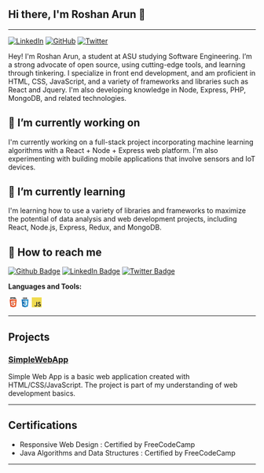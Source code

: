 ## Hi there, I'm Roshan Arun 👋  
----

[![LinkedIn](https://img.shields.io/badge/-LinkedIn-black.svg?style=flat-square&logo=linkedin&colorB=555)](https://www.linkedin.com/in/roshan-arun/)
[![GitHub](https://img.shields.io/badge/-Github-black.svg?style=flat-square&logo=github&colorB=555)](https://github.com/roshan-arun)
[![Twitter](https://img.shields.io/badge/-Twitter-black.svg?style=flat-square&logo=twitter&colorB=555)](https://twitter.com/roshan_arun)

Hey! I'm Roshan Arun, a student at ASU studying Software Engineering. I’m a strong advocate of open source, using cutting-edge tools, and learning through tinkering. I specialize in front end development, and am proficient in HTML, CSS, JavaScript, and a variety of frameworks and libraries such as React and Jquery. I'm also developing knowledge in Node, Express, PHP, MongoDB, and related technologies.

## 🔭 I’m currently working on

I'm currently working on a full-stack project incorporating machine learning algorithms with a React + Node + Express web platform. I'm also experimenting with building mobile applications that involve sensors and IoT devices. 

## 🌱 I’m currently learning

I'm learning how to use a variety of libraries and frameworks to maximize the potential of data analysis and web development projects, including React, Node.js, Express, Redux, and MongoDB. 

## 🤔 How to reach me

[![Github Badge](https://img.shields.io/badge/-Github-000?style=flat-square&logo=Github&logoColor=white&link=https://github.com/roshanarun)](https://github.com/roshanarun) 
[![LinkedIn Badge](https://img.shields.io/badge/-Instagram-C13584?style=flat-square&labelColor=C13584&logo=instagram&logoColor=white&link=https://www.instagram.com/roshanarun25/)](https://www.instagram.com/roshanarun25/) 
[![Twitter Badge](https://img.shields.io/badge/-Twitter-1ca0f1?style=flat-square&labelColor=1ca0f1&logo=twitter&logoColor=white&link=https://twitter.com/arun_roshan)](https://twitter.com/arun_roshan) 

**Languages and Tools:**  

<code><img height="20" src="https://raw.githubusercontent.com/github/explore/80688e429a7d4ef2fca1e82350fe8e3517d3494d/topics/html/html.png"></code>
<code><img height="20" src="https://raw.githubusercontent.com/github/explore/80688e429a7d4ef2fca1e82350fe8e3517d3494d/topics/css/css.png"></code>
<code><img height="20" src="https://raw.githubusercontent.com/github/explore/80688e429a7d4ef2fca1e82350fe8e3517d3494d/topics/javascript/javascript.png"></code>
______
## Projects

### [SimpleWebApp](https://github.com/RoshanArun/SimpleWebApp)
Simple Web App is a basic web application created with HTML/CSS/JavaScript. The project is part of my understanding of web development basics. 

_____
## Certifications

- Responsive Web Design : Certified by FreeCodeCamp
- Java Algorithms and Data Structures : Certified by FreeCodeCamp

______

